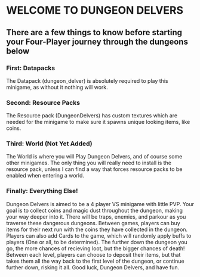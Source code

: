 # WELCOME TO DUNGEON DELVERS
## There are a few things to know before starting your Four-Player journey through the dungeons below
### First: Datapacks
The Datapack (dungeon_delver) is absolutely required to play this minigame, as without it nothing will work.
### Second: Resource Packs
The Resource pack (DungeonDelvers) has custom textures which are needed for the minigame to make sure it spawns unique looking items, like coins.
### Third: World (Not Yet Added)
The World is where you will Play Dungeon Delvers, and of course some other minigames. The only thing you will really need to install is the resource pack, unless I can find a way that forces resource packs to be enabled when entering a world.
### Finally: Everything Else!
Dungeon Delvers is aimed to be a 4 player VS minigame with little PVP. Your goal is to collect coins and magic dust throughout the dungeon, making your way deeper into it. There will be traps, enemies, and parkour as you traverse these dangerous dungeons.
Between games, players can buy items for their next run with the coins they have collected in the dungeon. Players can also add Cards to the game, which will randomly apply buffs to players (One or all, to be determined).
The further down the dungeon you go, the more chances of recieving loot, but the bigger chances of death! Between each level, players can choose to deposit their items, but that takes them all the way back to the first level of the dungeon, or continue further down, risking it all.
Good luck, Dungeon Delvers, and have fun.
